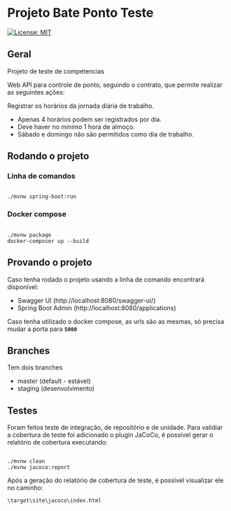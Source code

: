 # Projeto Bate Ponto Teste

[![License: MIT](https://img.shields.io/badge/License-MIT-yellow.svg)](https://opensource.org/licenses/MIT)

## Geral

Projeto de teste de competencias

Web API para controle de ponto, seguindo o contrato, que permite realizar as seguintes ações:

Registrar os horários da jornada diária de trabalho.

- Apenas 4 horários podem ser registrados por dia.
- Deve haver no mínimo 1 hora de almoço. 
- Sábado e domingo não são permitidos como dia de trabalho.


## Rodando o projeto 

### Linha de comandos

```console

./mvnw spring-boot:run

```

### Docker compose 

```console

./mvnw package
docker-composer up --build

```

## Provando o projeto

Caso tenha rodado o projeto usando a linha de comando encontrará disponível:

- Swagger UI (http://localhost:8080/swagger-ui/)
- Spring Boot Admin (http://localhost:8080/applications)

Caso tenha utilizado o docker compose, as urls são as mesmas, só precisa mudar a porta para **`5000`**

## Branches

Tem dois branches

- master (default - estável)
- staging (desenvolvimento)

## Testes

Foram feitos teste de integração, de repositório e de unidade. Para validiar a cobertura de teste foi adicionado o plugin JaCoCo, é possível gerar o relatório de cobertura executando:

```console

./mvnw clean
./mvnw jacoco:report

```

Após a geração do relatório de cobertura de teste, é possível visualizar ele no caminho:

`\target\site\jacoco\index.html`